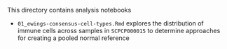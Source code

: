 This directory contains analysis notebooks

* `01_ewings-consensus-cell-types.Rmd` explores the distribution of immune cells across samples in `SCPCP000015` to determine approaches for creating a pooled normal reference
